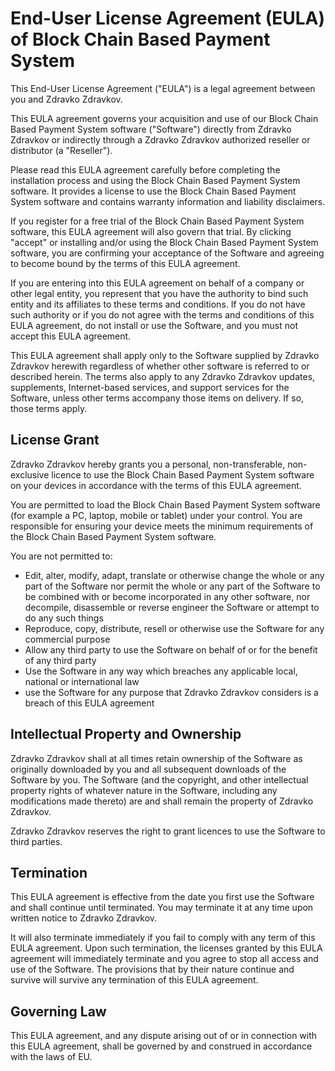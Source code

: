 # End-User License Agreement (EULA) of Block Chain Based Payment System

This End-User License Agreement ("EULA") is a legal agreement between you and Zdravko Zdravkov. 

This EULA agreement governs your acquisition and use of our  Block Chain Based Payment System  software ("Software") directly from  Zdravko Zdravkov  or indirectly through a  Zdravko Zdravkov  authorized reseller or distributor (a "Reseller").

Please read this EULA agreement carefully before completing the installation process and using the  Block Chain Based Payment System  software. It provides a license to use the  Block Chain Based Payment System  software and contains warranty information and liability disclaimers.

If you register for a free trial of the  Block Chain Based Payment System  software, this EULA agreement will also govern that trial. By clicking "accept" or installing and/or using the  Block Chain Based Payment System  software, you are confirming your acceptance of the Software and agreeing to become bound by the terms of this EULA agreement.

If you are entering into this EULA agreement on behalf of a company or other legal entity, you represent that you have the authority to bind such entity and its affiliates to these terms and conditions. If you do not have such authority or if you do not agree with the terms and conditions of this EULA agreement, do not install or use the Software, and you must not accept this EULA agreement.

This EULA agreement shall apply only to the Software supplied by  Zdravko Zdravkov  herewith regardless of whether other software is referred to or described herein. The terms also apply to any  Zdravko Zdravkov  updates, supplements, Internet-based services, and support services for the Software, unless other terms accompany those items on delivery. If so, those terms apply.

## License Grant

Zdravko Zdravkov  hereby grants you a personal, non-transferable, non-exclusive licence to use the  Block Chain Based Payment System  software on your devices in accordance with the terms of this EULA agreement.

You are permitted to load the  Block Chain Based Payment System  software (for example a PC, laptop, mobile or tablet) under your control. You are responsible for ensuring your device meets the minimum requirements of the  Block Chain Based Payment System  software.

You are not permitted to:
-   Edit, alter, modify, adapt, translate or otherwise change the whole or any part of the Software nor permit the whole or any part of the Software to be combined with or become incorporated in any other software, nor decompile, disassemble or reverse engineer the Software or attempt to do any such things
-   Reproduce, copy, distribute, resell or otherwise use the Software for any commercial purpose
-   Allow any third party to use the Software on behalf of or for the benefit of any third party
-   Use the Software in any way which breaches any applicable local, national or international law
-   use the Software for any purpose that  Zdravko Zdravkov  considers is a breach of this EULA agreement

## Intellectual Property and Ownership

Zdravko Zdravkov  shall at all times retain ownership of the Software as originally downloaded by you and all subsequent downloads of the Software by you. The Software (and the copyright, and other intellectual property rights of whatever nature in the Software, including any modifications made thereto) are and shall remain the property of  Zdravko Zdravkov.

Zdravko Zdravkov  reserves the right to grant licences to use the Software to third parties.

## Termination

This EULA agreement is effective from the date you first use the Software and shall continue until terminated. You may terminate it at any time upon written notice to  Zdravko Zdravkov.

It will also terminate immediately if you fail to comply with any term of this EULA agreement. Upon such termination, the licenses granted by this EULA agreement will immediately terminate and you agree to stop all access and use of the Software. The provisions that by their nature continue and survive will survive any termination of this EULA agreement.

## Governing Law

This EULA agreement, and any dispute arising out of or in connection with this EULA agreement, shall be governed by and construed in accordance with the laws of EU.
